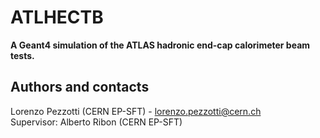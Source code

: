 # ATLHECTB
**A Geant4 simulation of the ATLAS hadronic end-cap calorimeter beam tests.**

## Authors and contacts
Lorenzo Pezzotti (CERN EP-SFT) - lorenzo.pezzotti@cern.ch \
Supervisor: Alberto Ribon (CERN EP-SFT)





